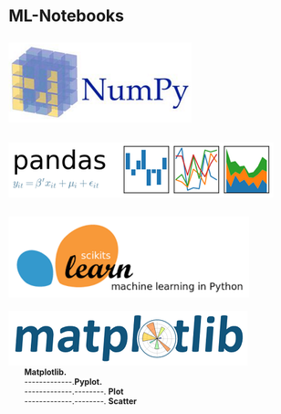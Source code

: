 # ML-Notebooks  
[![Image Alt Text](images/NumPy.png)](numpy)  
-------------------------------------------------------------------------------------------  
[![Image Alt Text](images/Pandas.png)](pandas)  
-------------------------------------------------------------------------------------------  
[![Image Alt Text](images/scikit-learn.png)](scikit-learn)  
-------------------------------------------------------------------------------------------  
[![Image Alt Text](images/Matplotlib.png)](matplotlib)  
&nbsp;&nbsp;&nbsp;&nbsp;&nbsp;&nbsp;&nbsp;<b>Matplotlib.</b>  
&nbsp;&nbsp;&nbsp;&nbsp;&nbsp;&nbsp;&nbsp;-------------.<b>Pyplot.</b>  
&nbsp;&nbsp;&nbsp;&nbsp;&nbsp;&nbsp;&nbsp;-------------.--------. <b>Plot</b>  
&nbsp;&nbsp;&nbsp;&nbsp;&nbsp;&nbsp;&nbsp;-------------.--------. <b>Scatter</b>  
